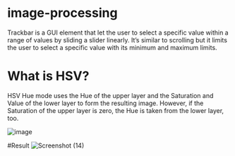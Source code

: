 # image-processing
Trackbar is a GUI element that let the user to select a specific value within a range of values by sliding a slider linearly. It’s similar to scrolling but it limits the user to select a specific value with its minimum and maximum limits.
# What is HSV?
HSV Hue mode uses the Hue of the upper layer and the Saturation and Value of the lower layer to form the resulting image. However, if the Saturation of the upper layer is zero, the Hue is taken from the lower layer, too.

![image](https://github.com/BAITOEYSRN/image-processing/assets/143509703/4d37bb8c-94e6-4960-85f4-9c92105cc530)




#Result
![Screenshot (14)](https://github.com/BAITOEYSRN/image-processing/assets/143509703/cdd42d54-7170-4c1f-8f82-1233251bbc26)
